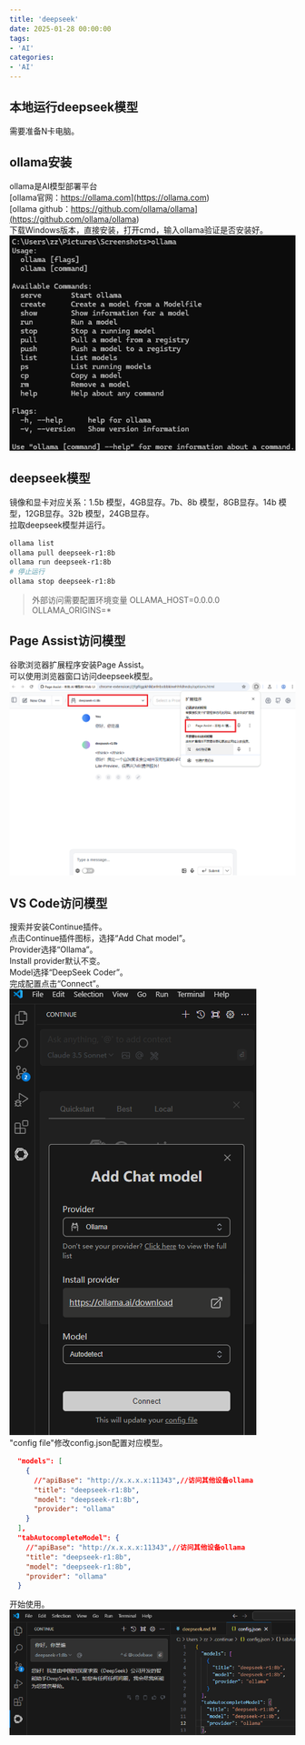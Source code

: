 ```yaml
---
title: 'deepseek'
date: 2025-01-28 00:00:00
tags:
- 'AI'
categories:
- 'AI'
---
```


## 本地运行deepseek模型

需要准备N卡电脑。  

## ollama安装  
ollama是AI模型部署平台  
[ollama官网：https://ollama.com](<https://ollama.com>)  
[ollama github：https://github.com/ollama/ollama](<https://github.com/ollama/ollama>)  
下载Windows版本，直接安装，打开cmd，输入ollama验证是否安装好。  
![Ollama](./deepseek.assets/Ollama.png)

## deepseek模型

镜像和显卡对应关系：1.5b 模型，4GB显存。7b、8b 模型，8GB显存。14b 模型，12GB显存。32b 模型，24GB显存。  
拉取deepseek模型并运行。  
```bash
ollama list 
ollama pull deepseek-r1:8b
ollama run deepseek-r1:8b
# 停止运行
ollama stop deepseek-r1:8b
```
> 外部访问需要配置环境变量 OLLAMA_HOST=0.0.0.0 OLLAMA_ORIGINS=*

## Page Assist访问模型

谷歌浏览器扩展程序安装Page Assist。  
可以使用浏览器窗口访问deepseek模型。  
![PageAssist](./deepseek.assets/PageAssist.png)

## VS Code访问模型

搜索并安装Continue插件。  
点击Continue插件图标，选择“Add Chat model”。  
Provider选择“Ollama”。  
Install provider默认不变。  
Model选择“DeepSeek Coder”。  
完成配置点击“Connect”。  
![Continue](./deepseek.assets/Continue.png)  
"config file"修改config.json配置对应模型。  
```json
  "models": [
    {
      //"apiBase": "http://x.x.x.x:11343",//访问其他设备ollama
      "title": "deepseek-r1:8b",
      "model": "deepseek-r1:8b",
      "provider": "ollama"
    }
  ],
  "tabAutocompleteModel": {
    //"apiBase": "http://x.x.x.x:11343",//访问其他设备ollama
    "title": "deepseek-r1:8b",
    "model": "deepseek-r1:8b",
    "provider": "ollama"
  }
``` 
开始使用。
![Chat](./deepseek.assets/Chat.png)   

